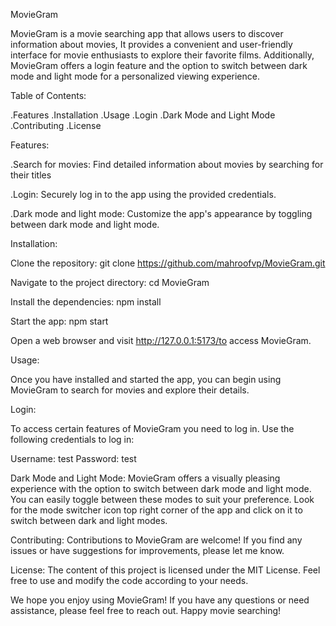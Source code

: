 MovieGram

MovieGram is a movie searching app that allows users to discover information about movies, It provides a convenient and user-friendly interface for movie enthusiasts to explore their favorite films. Additionally, MovieGram offers a login feature and the option to switch between dark mode and light mode for a personalized viewing experience.

Table of Contents:

.Features
.Installation
.Usage
.Login
.Dark Mode and Light Mode
.Contributing
.License


Features:

.Search for movies: Find detailed information about movies by searching for their titles


.Login: Securely log in to the app using the provided credentials.

.Dark mode and light mode: Customize the app's       appearance by toggling between dark mode and light mode.



Installation:

Clone the repository: git clone https://github.com/mahroofvp/MovieGram.git



Navigate to the project directory: cd MovieGram



Install the dependencies: npm install


Start the app: npm start


Open a web browser and visit http://127.0.0.1:5173/to access MovieGram.

Usage:

Once you have installed and started the app, you can begin using MovieGram to search for movies and explore their details.

Login:

To access certain features of MovieGram you need to log in. Use the following credentials to log in:

Username: test
Password: test


Dark Mode and Light Mode:
MovieGram offers a visually pleasing experience with the option to switch between dark mode and light mode. You can easily toggle between these modes to suit your preference. Look for the mode switcher icon top right corner of the app and click on it to switch between dark and light modes.

Contributing:
Contributions to MovieGram are welcome! If you find any issues or have suggestions for improvements, please let me know.



License:
The content of this project is licensed under the MIT License. Feel free to use and modify the code according to your needs.

We hope you enjoy using MovieGram! If you have any questions or need assistance, please feel free to reach out. Happy movie searching!






